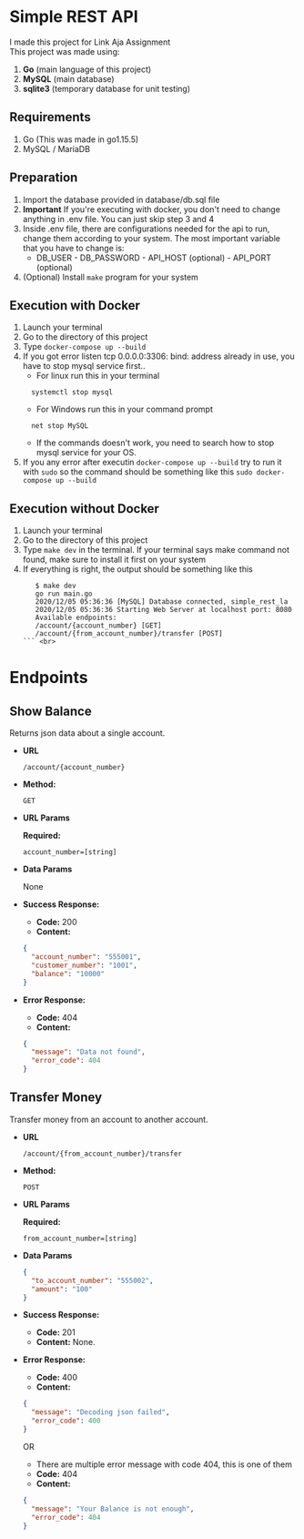 # Simple REST API

I made this project for Link Aja Assignment<br>
This project was made using:

1.  <b>Go</b> (main language of this project)
2.  <b>MySQL</b> (main database)
3.  <b>sqlite3</b> (temporary database for unit testing)

## Requirements

1.  Go (This was made in go1.15.5)
2.  MySQL / MariaDB

## Preparation

1.  Import the database provided in database/db.sql file
2.  **Important** If you're executing with docker, you don't need to change anything in .env file. You can just skip step 3 and 4
3.  Inside .env file, there are configurations needed for the api to run,
    change them according to your system. The most important variable that
    you have to change is:
    - DB_USER - DB_PASSWORD - API_HOST (optional) - API_PORT (optional)
4.  (Optional) Install `make` program for your system

## Execution with Docker

1.  Launch your terminal
2.  Go to the directory of this project
3.  Type `docker-compose up --build`
4.  If you got error listen tcp 0.0.0.0:3306: bind: address already in use, you have to stop mysql service first..
    - For linux run this in your terminal
    ```
      systemctl stop mysql
    ```
    - For Windows run this in your command prompt
    ```
      net stop MySQL
    ```
    - If the commands doesn't work, you need to search how to stop mysql service for your OS.
5.  If you any error after executin `docker-compose up --build` try to run it with `sudo` so the command should be something like this `sudo docker-compose up --build`

## Execution without Docker

1.  Launch your terminal
2.  Go to the directory of this project
3.  Type `make dev` in the terminal. If your terminal says make command not found,
    make sure to install it first on your system
4.  If everything is right, the output should be something like this
    ````
       $ make dev
       go run main.go
       2020/12/05 05:36:36 [MySQL] Database connected, simple_rest_la
       2020/12/05 05:36:36 Starting Web Server at localhost port: 8080
       Available endpoints:
       /account/{account_number} [GET]
       /account/{from_account_number}/transfer [POST]
    ``` <br>
    ````

# Endpoints

## **Show Balance**

Returns json data about a single account.

- **URL**

  `/account/{account_number}`

- **Method:**

  `GET`

- **URL Params**

  **Required:**

  `account_number=[string]`

- **Data Params**

  None

- **Success Response:**

  - **Code:** 200 <br />
  - **Content:**

  ```json
  {
    "account_number": "555001",
    "customer_number": "1001",
    "balance": "10000"
  }
  ```

- **Error Response:**
  - **Code:** 404 <br />
  - **Content:**
  ```json
  {
    "message": "Data not found",
    "error_code": 404
  }
  ```

## **Transfer Money**

Transfer money from an account to another account.

- **URL**

  `/account/{from_account_number}/transfer`

- **Method:**

  `POST`

- **URL Params**

  **Required:**

  `from_account_number=[string]`

- **Data Params**

  ```json
  {
    "to_account_number": "555002",
    "amount": "100"
  }
  ```

- **Success Response:**

  - **Code:** 201 <br />
  - **Content:**
    None.

- **Error Response:**
  - **Code:** 400 <br />
  - **Content:**
  ```json
  {
    "message": "Decoding json failed",
    "error_code": 400
  }
  ```
  OR
  - There are multiple error message with code 404, this is one of them
  - **Code:** 404 <br />
  - **Content:**
  ```json
  {
    "message": "Your Balance is not enough",
    "error_code": 404
  }
  ```
